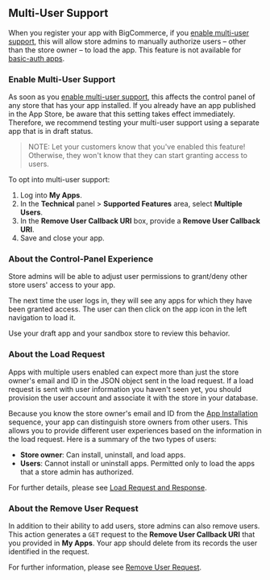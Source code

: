 ## <span class="jumptarget"> <a name="multi_intro"></a> Multi-User Support </span>

When you register your app with BigCommerce, if you [enable multi-user support](#regis-multi-user), this will allow store admins to manually authorize users – other than the store owner – to load the app. This feature is not available for [basic-auth apps](#building-basic-auth-apps).

### <span class="jumptarget"> Enable Multi-User Support</span>

As soon as you [enable multi-user support](#regis-multi-user), this affects the control panel of any store that has your app installed. If you already have an app published in the App Store, be aware that this setting takes effect immediately. Therefore, we recommend testing your multi-user support using a separate app that is in draft status.

>NOTE: Let your customers know that you've enabled this feature! Otherwise, they won't know that they can start granting access to users.

To opt into multi-user support:

1.  Log into **My Apps**.
2.  In the **Technical** panel > **Supported Features** area, select **Multiple Users**.
3.  In the **Remove User Callback URI** box, provide a **Remove User Callback URI**.
4.  Save and close your app.

### <span class="jumptarget"> About the Control-Panel Experience</span> 

Store admins will be able to adjust user permissions to grant/deny other store users' access to your app.

The next time the user logs in, they will see any apps for which they have been granted access. The user can then click on the app icon in the left navigation to load it.

Use your draft app and your sandbox store to review this behavior.

### <span class="jumptarget"> About the Load Request</span>

Apps with multiple users enabled can expect more than just the store owner's email and ID in the JSON object sent in the load request. If a load request is sent with user information you haven't seen yet, you should provision the user account and associate it with the store in your database.

Because you know the store owner's email and ID from the [App Installation](#app-installation-and-update-sequence) sequence, your app can distinguish store owners from other users. This allows you to provide different user experiences based on the information in the load request. Here is a summary of the two types of users:

*   **Store owner**: Can install, uninstall, and load apps.
*   **Users**: Cannot install or uninstall apps. Permitted only to load the apps that a store admin has authorized.

For further details, please see [Load Request and Response](#load-request-and-response).

### <span class="jumptarget"> About the Remove User Request </span>

In addition to their ability to add users, store admins can also remove users. This action generates a `GET` request to the **Remove User Callback URI** that you provided in **My Apps**. Your app should delete from its records the user identified in the request.

For further information, please see [Remove User Request](#remove-user-request-optional).
